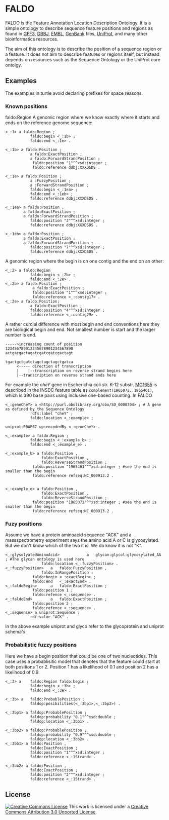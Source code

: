 FALDO
=====

FALDO is the Feature Annotation Location Description Ontology.
It is a simple ontology to describe sequence feature positions and regions as found in 
[GFF3](http://www.sequenceontology.org/gff3.shtml), [DBBJ](http://www.ddbj.nig.ac.jp),
[EMBL](http://www.embl.org), [GenBank](http://www.ncbi.nlm.nih.gov/genbank) files,
[UniProt](http://www.uniprot.org), and many other bioinformatics resources.

The aim of this ontology is to describe the position of a sequence region or a feature.
It does not aim to describe features or regions itself, but instead depends on resources
such as the Sequence Ontology or the UniProt core ontolgy.

Examples
--------

The examples in turtle avoid declaring prefixes for space reasons.

### Known positions
 faldo:Region
A genomic region where we know exactly where it starts and ends on the reference genome sequence:

```turtle
<_:1> a faldo:Region ;
           faldo:begin <_:1b> ;
           faldo:end <_:1e> .

<_:1b> a faldo:Position ; 
           a faldo:ExactPosition ;
           a faldo:ForwardStrandPosition ;
            faldo:position "1"^^xsd:integer ;
            faldo:reference ddbj:XXXDSDS .

<_:1e> a faldo:Position ; 
           a :FuzzyPosition ;
           a :ForwardStrandPosition ;
           faldo:begin <_:1ea> ;
           faldo:end <_:1eb> ;
           faldo:reference ddbj:XXXDSDS .

<_:1ea> a faldo:Position ;
        a faldo:ExactPosition ;
        a faldo:ForwardStrandPosition ;
           faldo:position "3"^^xsd:integer ;
           faldo:reference ddbj:XXXDSDS .

<_:1eb> a faldo:Position ;
        a faldo:ExactPosition ;
        a faldo:ForwardStrandPosition ;
           faldo:position "7"^^xsd:integer ;
           faldo:reference ddbj:XXXDSDS .
```

A genomic region where the begin is on one contig and the end on an other:

```turtle
<_:2> a faldo:Region
           faldo:begin <_:2b> ;
           faldo:end <_:2e> .
<_:2b> a faldo:Position ; 
            a faldo:ExactPosition ;
            faldo:position "1"^^xsd:integer ;
            faldo:reference <_:contig17> .
<_:2e> a faldo:Position; 
           a faldo:ExactPosition ;
           faldo:position "4"^^xsd:integer ;
           faldo:reference <_:contig29> .
```

A rather curcial difference with most begin and end conventions here they are biological begin and end. 
Not smallest number is start and the larger number is end.

```
----->increasing count of position
123456789012345678901234567890
actgacgactagatcgatcgatcgactagt

tgactgctgatctagctagctagctgatca
     <----- direction of transcription 
     |    |--transcription on reverse strand begins here
     |--transcription on reverse strand ends here      
```

For example the *cheY* gene in
Escherichia coli str. K-12 substr. [MG1655](http://www.ncbi.nlm.nih.gov/nuccore/NC_000913.2)
is described in the INSDC feature table as `complement(1965072..1965461)`,
which is 390 base pairs using inclusive one-based counting. In FALDO

```turtle
<_:geneCheY> a <http://purl.obolibrary.org/obo/SO_0000704> ; # A gene as defined by the Sequence Ontology
           rdfs:label "cheY" ;
           faldo:location <_:example> ;

uniprot:P0AE67 up:encodedBy <_:geneCheY> .

<_:example> a faldo:Region ;
           faldo:begin <_:example_b> ;
           faldo:end <_:example_e> .

<_:example_b> a faldo:Position ,
                faldo:ExactPosition ,
                faldo:ReverseStrandPosition ;
            faldo:position "1965461"^^xsd:integer ; #see the end is smaller than the begin
            faldo:reference refseq:NC_000913.2 .


<_:example_e> a faldo:Position ,
                faldo:ExactPosition ,
                faldo:ReverseStrandPosition ;
            faldo:position "1965072"^^xsd:integer ; #see the end is smaller than the begin
            faldo:reference refseq:NC_000913.2 .
```

### Fuzy positions

Assume we have a protein aminoacid sequence "ACK" and a massspectrometry experiment says the amino acid 
A or C is glycosylated. But we don't know which of the two it is. We do know it is not "K".


```turtle
<_:glysolyatedAminoAcid>            a 	glycan:glycol:glycosylated_AA ; #The glycan ontology is used here
				faldo:location <_:fuzzyPosition> .
<_:fuzzyPosition> 	a 	faldo:FuzzyPosition ,
				faldo:InRangePosition ;
			faldo:begin <_:exactBegin> ;
			faldo:end   <_:exactEnd> .
<_:faldoBegin>		a	faldo:ExactPosition ;
			faldo:position 1 ;
			faldo:refence <_:sequence> .
<_:faldoEnd>		a	faldo:ExactPosition ;
			faldo:position 2 ;
			faldo:refence <_:sequence> .
<_:sequence> a uniprot:Sequence ;
           rdf:value "ACK" .
```
In the above example uniprot and glyco refer to the glycoprotein and uniprot schema's.

### Probabilistic fuzzy positions

Here we have a begin position that could be one of two nucleotides. This case uses
a probablisitic model that denotes that the feature could start at both positions 1 or 2. Position 1
has a likelihood of 0.1 and position 2 has a likelihood of 0.9. 

```turtle
<_:3> a    faldo:Region faldo:begin ;
           faldo:begin <_:3b> ;
           faldo:end <_:3e> .

<_:3b> a   faldo:ProbablePosition ;
           faldop:posibilities(<_:3bp1>,<_:3bp2>) .

<_:3bp1> a faldop:ProbablePosition ;
           faldop:probability "0.1"^^xsd:double ;
           faldop:location <_:3bb1> .

<_:3bp2> a faldop:ProbablePosition ;
           faldop:probability "0.9"^^xsd:double ;
           faldop:location <_:3bb2> .
<_:3bb1> a faldo:Position ,
           faldo:ExactPosition ;
           faldo:position "1"^^xsd:integer ;
           faldo:reference <_:1Strand> .

<_:3bb2> a faldo:Position ,
           faldo:ExactPosition ;
           faldo:position "2"^^xsd:integer ;
           faldo:reference <_:1Strand> .
```

License
-------

[![Creative Commons License](http://i.creativecommons.org/l/by/3.0/88x31.png)](http://creativecommons.org/licenses/by/3.0/) This work is licensed under a [Creative Commons Attribution 3.0 Unported License](http://creativecommons.org/licenses/by/3.0/).

